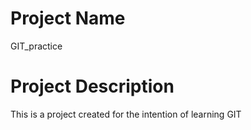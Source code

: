 
# Project Name
GIT_practice

# Project Description
This is a project created for the intention of learning GIT
